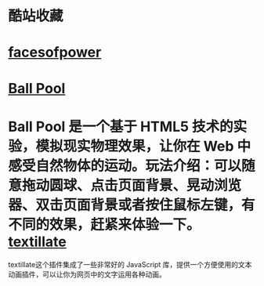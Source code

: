 # 酷站收藏
 [facesofpower](http://www.facesofpower.net/)
==============================
[Ball Pool](http://www.yyyweb.com/demo/ball-pool/)
==============================
Ball Pool 是一个基于 HTML5 技术的实验，模拟现实物理效果，让你在 Web 中感受自然物体的运动。玩法介绍：可以随意拖动圆球、点击页面背景、晃动浏览器、双击页面背景或者按住鼠标左键，有不同的效果，赶紧来体验一下。
[textillate](http://www.yyyweb.com/demo/textillate/)
==============================
textillate这个插件集成了一些非常好的 JavaScript 库，提供一个方便使用的文本动画插件，可以让你为网页中的文字运用各种动画。
